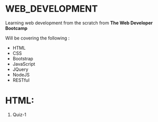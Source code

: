 # WEB_DEVELOPMENT
Learning web development from the scratch from __The Web Developer Bootcamp__ 

Will be covering the following :
* HTML
* CSS
* Bootstrap
* JavaScript
* JQuery
* NodeJS
* RESTful
# HTML:
1. Quiz-1
